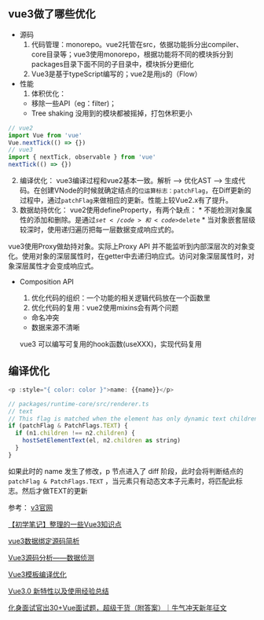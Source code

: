 ## vue3做了哪些优化
* 源码
  1. 代码管理：monorepo。vue2托管在src，依据功能拆分出compiler、core目录等；vue3使用monorepo，根据功能将不同的模块拆分到packages目录下面不同的子目录中，模块拆分更细化
  2. Vue3是基于typeScript编写的；vue2是用js的（Flow）
* 性能
  1. 体积优化：
    * 移除一些API（eg：filter)；
    * Tree shaking 没用到的模块都被摇掉，打包休积更小
```js
// vue2
import Vue from 'vue'
Vue.nextTick(() => {})
// vue3
import { nextTick, observable } from 'vue'
nextTick(() => {})
```
  2. 编译优化：
  vue3编译过程和vue2基本一致。解析 --> 优化AST --> 生成代码。在创建VNode的时候就确定结点的<code>位运算标志：patchFlag</code>，在Diff更新的过程中，通过<code>patchFlag</code>来做相应的更新。性能上较Vue2.x有了提升。
  3. 数据劫持优化：
  vue2使用defineProperty，有两个缺点：
    * 不能检测对象属性的添加和删除。是通过<code>$set</code>和<code>$delete</code>
    * 当对象嵌套层级较深时，使用递归遍历把每一层数据变成响应式的。

  vue3使用Proxy做劫持对象。实际上Proxy API 并不能监听到内部深层次的对象变化。使用对象的深层属性时，在getter中去递归响应式。访问对象深层属性时，对象深层属性才会变成响应式。
* Composition API
  1. 优化代码的组织：一个功能的相关逻辑代码放在一个函数里
  2. 优化代码的复用：vue2使用mixins会有两个问题
  * 命名冲突
  * 数据来源不清晰

  vue3 可以编写可复用的hook函数(useXXX)，实现代码复用

## 编译优化
```js
<p :style="{ color: color }">name: {{name}}</p>

// packages/runtime-core/src/renderer.ts
// text
// This flag is matched when the element has only dynamic text children.
if (patchFlag & PatchFlags.TEXT) {
  if (n1.children !== n2.children) {
    hostSetElementText(el, n2.children as string)
  }
}
```
如果此时的 name 发生了修改，p 节点进入了 diff 阶段，此时会将判断结点的 <code>patchFlag & PatchFlags.TEXT</code> ，当元素只有动态文本子元素时，将匹配此标志。然后才做TEXT的更新



参考：
[v3官网](https://v3.cn.vuejs.org/guide/migration/v-model.html#%E8%BF%81%E7%A7%BB%E7%AD%96%E7%95%A5)

[【初学笔记】整理的一些Vue3知识点](https://juejin.cn/post/6977004323742220319#heading-42)

[vue3数据绑定源码简析](https://github.com/cangshudada/vue3.0-reactivity-analyze)

[Vue3源码分析——数据侦测](https://juejin.cn/post/6844904165324357646#heading-1)

[Vue3模板编译优化](https://juejin.cn/post/6893839274304700429#heading-0)

[Vue3.0 新特性以及使用经验总结](https://juejin.cn/post/6940454764421316644)

[化身面试官出30+Vue面试题，超级干货（附答案）｜牛气冲天新年征文](https://juejin.cn/post/6930897845369356295#heading-30)